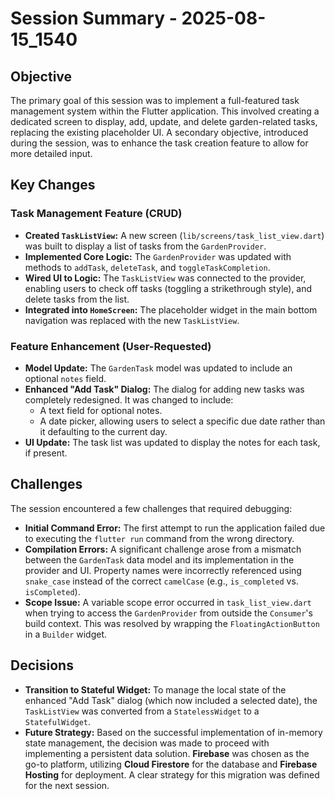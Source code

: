 # Session Summary - 2025-08-15_1540

## Objective
The primary goal of this session was to implement a full-featured task management system within the Flutter application. This involved creating a dedicated screen to display, add, update, and delete garden-related tasks, replacing the existing placeholder UI. A secondary objective, introduced during the session, was to enhance the task creation feature to allow for more detailed input.

## Key Changes

### Task Management Feature (CRUD)
- **Created `TaskListView`:** A new screen (`lib/screens/task_list_view.dart`) was built to display a list of tasks from the `GardenProvider`.
- **Implemented Core Logic:** The `GardenProvider` was updated with methods to `addTask`, `deleteTask`, and `toggleTaskCompletion`.
- **Wired UI to Logic:** The `TaskListView` was connected to the provider, enabling users to check off tasks (toggling a strikethrough style), and delete tasks from the list.
- **Integrated into `HomeScreen`:** The placeholder widget in the main bottom navigation was replaced with the new `TaskListView`.

### Feature Enhancement (User-Requested)
- **Model Update:** The `GardenTask` model was updated to include an optional `notes` field.
- **Enhanced "Add Task" Dialog:** The dialog for adding new tasks was completely redesigned. It was changed to include:
  - A text field for optional notes.
  - A date picker, allowing users to select a specific due date rather than it defaulting to the current day.
- **UI Update:** The task list was updated to display the notes for each task, if present.

## Challenges
The session encountered a few challenges that required debugging:
- **Initial Command Error:** The first attempt to run the application failed due to executing the `flutter run` command from the wrong directory.
- **Compilation Errors:** A significant challenge arose from a mismatch between the `GardenTask` data model and its implementation in the provider and UI. Property names were incorrectly referenced using `snake_case` instead of the correct `camelCase` (e.g., `is_completed` vs. `isCompleted`).
- **Scope Issue:** A variable scope error occurred in `task_list_view.dart` when trying to access the `GardenProvider` from outside the `Consumer`'s build context. This was resolved by wrapping the `FloatingActionButton` in a `Builder` widget.

## Decisions
- **Transition to Stateful Widget:** To manage the local state of the enhanced "Add Task" dialog (which now included a selected date), the `TaskListView` was converted from a `StatelessWidget` to a `StatefulWidget`.
- **Future Strategy:** Based on the successful implementation of in-memory state management, the decision was made to proceed with implementing a persistent data solution. **Firebase** was chosen as the go-to platform, utilizing **Cloud Firestore** for the database and **Firebase Hosting** for deployment. A clear strategy for this migration was defined for the next session.
